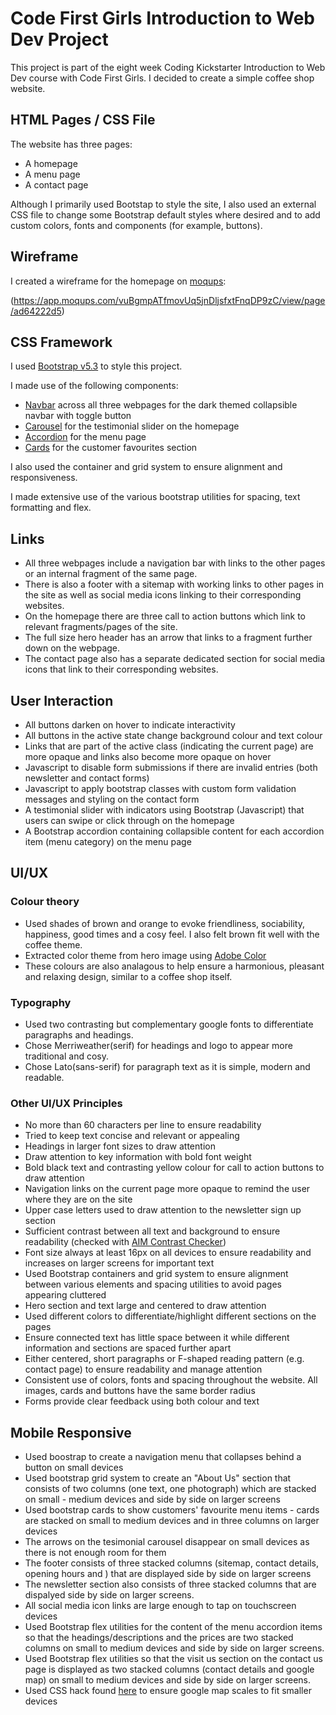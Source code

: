 # Code First Girls Introduction to Web Dev Project

This project is part of the eight week Coding Kickstarter Introduction to Web Dev course with Code First Girls. I decided to create a simple coffee shop website.

## HTML Pages / CSS File

The website has three pages:

- A homepage
- A menu page
- A contact page

Although I primarily used Bootstap to style the site, I also used an external CSS file to change some Bootstrap default styles where desired and to add custom colors, fonts and components (for example, buttons).

## Wireframe

I created a wireframe for the homepage on [moqups](https://moqups.com/):

(https://app.moqups.com/vuBgmpATfmovUq5jnDljsfxtFnqDP9zC/view/page/ad64222d5)

## CSS Framework

I used [Bootstrap v5.3](https://getbootstrap.com/) to style this project.

I made use of the following components:

- [Navbar](https://getbootstrap.com/docs/5.3/components/navbar/) across all three webpages for the dark themed collapsible navbar with toggle button
- [Carousel](https://getbootstrap.com/docs/5.3/components/carousel/) for the testimonial slider on the homepage
- [Accordion](https://getbootstrap.com/docs/5.3/components/accordion/) for the menu page
- [Cards](https://getbootstrap.com/docs/5.3/components/card/) for the customer favourites section

I also used the container and grid system to ensure alignment and responsiveness.

I made extensive use of the various bootstrap utilities for spacing, text formatting and flex.

## Links

- All three webpages include a navigation bar with links to the other pages or an internal fragment of the same page.
- There is also a footer with a sitemap with working links to other pages in the site as well as social media icons linking to their corresponding websites.
- On the homepage there are three call to action buttons which link to relevant fragments/pages of the site.
- The full size hero header has an arrow that links to a fragment further down on the webpage.
- The contact page also has a separate dedicated section for social media icons that link to their corresponding websites.

## User Interaction

- All buttons darken on hover to indicate interactivity
- All buttons in the active state change background colour and text colour
- Links that are part of the active class (indicating the current page) are more opaque and links also become more opaque on hover
- Javascript to disable form submissions if there are invalid entries (both newsletter and contact forms)
- Javascript to apply bootstrap classes with custom form validation messages and styling on the contact form
- A testimonial slider with indicators using Bootstrap (Javascript) that users can swipe or click through on the homepage
- A Bootstrap accordion containing collapsible content for each accordion item (menu category) on the menu page

## UI/UX

### Colour theory

- Used shades of brown and orange to evoke friendliness, sociability, happiness, good times and a cosy feel. I also felt brown fit well with the coffee theme.
- Extracted color theme from hero image using [Adobe Color](https://color.adobe.com/create/color-wheel)
- These colours are also analagous to help ensure a harmonious, pleasant and relaxing design, similar to a coffee shop itself.

### Typography

- Used two contrasting but complementary google fonts to differentiate paragraphs and headings.
- Chose Merriweather(serif) for headings and logo to appear more traditional and cosy.
- Chose Lato(sans-serif) for paragraph text as it is simple, modern and readable.

### Other UI/UX Principles

- No more than 60 characters per line to ensure readability
- Tried to keep text concise and relevant or appealing
- Headings in larger font sizes to draw attention
- Draw attention to key information with bold font weight
- Bold black text and contrasting yellow colour for call to action buttons to draw attention
- Navigation links on the current page more opaque to remind the user where they are on the site
- Upper case letters used to draw attention to the newsletter sign up section
- Sufficient contrast between all text and background to ensure readability (checked with [AIM Contrast Checker](https://webaim.org/resources/contrastchecker/))
- Font size always at least 16px on all devices to ensure readability and increases on larger screens for important text
- Used Bootstrap containers and grid system to ensure alignment between various elements and spacing utilities to avoid pages appearing cluttered
- Hero section and text large and centered to draw attention
- Used different colors to differentiate/highlight different sections on the pages
- Ensure connected text has little space between it while different information and sections are spaced further apart
- Either centered, short paragraphs or F-shaped reading pattern (e.g. contact page) to ensure readability and manage attention
- Consistent use of colors, fonts and spacing throughout the website. All images, cards and buttons have the same border radius
- Forms provide clear feedback using both colour and text

## Mobile Responsive

- Used boostrap to create a navigation menu that collapses behind a button on small devices
- Used bootstrap grid system to create an "About Us" section that consists of two columns (one text, one photograph) which are stacked on small - medium devices and side by side on larger screens
- Used bootstrap cards to show customers' favourite menu items - cards are stacked on small to medium devices and in three columns on larger devices
- The arrows on the tesimonial carousel disappear on small devices as there is not enough room for them
- The footer consists of three stacked columns (sitemap, contact details, opening hours and ) that are displayed side by side on larger screens
- The newsletter section also consists of three stacked columns that are dispalyed side by side on larger screens.
- All social media icon links are large enough to tap on touchscreen devices
- Used Bootstrap flex utilities for the content of the menu accordion items so that the headings/descriptions and the prices are two stacked columns on small to medium devices and side by side on larger screens.
- Used Bootstrap flex utilities so that the visit us section on the contact us page is displayed as two stacked columns (contact details and google map) on small to medium devices and side by side on larger screens.
- Used CSS hack found [here](https://blog.hubspot.com/website/how-to-embed-google-map-in-html#:~:text=To%20make%20a%20responsive%20Google%20Map%20in%20HTML%2C%20take%20your,with%20the%20class%20google%2Dmap.&text=Here's%20the%20result.,the%20size%20of%20your%20browser.) to ensure google map scales to fit smaller devices
